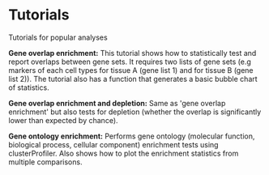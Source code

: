 # Tutorials
Tutorials for popular analyses

**Gene overlap enrichment:** This tutorial shows how to statistically test and report overlaps between gene sets. It requires two lists of gene sets (e.g markers of each cell types for tissue A (gene list 1) and for tissue B (gene list 2)). The tutorial also has a function that generates a basic bubble chart of statistics.

**Gene overlap enrichment and depletion:** Same as 'gene overlap enrichment' but also tests for depletion (whether the overlap is significantly lower than expected by chance).

**Gene ontology enrichment:** Performs gene ontology (molecular function, biological process, cellular component) enrichment tests using clusterProfiler. Also shows how to plot the enrichment statistics from multiple comparisons.
